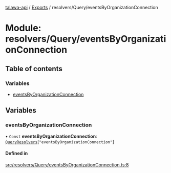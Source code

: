 [talawa-api](../README.md) / [Exports](../modules.md) / resolvers/Query/eventsByOrganizationConnection

# Module: resolvers/Query/eventsByOrganizationConnection

## Table of contents

### Variables

- [eventsByOrganizationConnection](resolvers_Query_eventsByOrganizationConnection.md#eventsbyorganizationconnection)

## Variables

### eventsByOrganizationConnection

• `Const` **eventsByOrganizationConnection**: [`QueryResolvers`](types_generatedGraphQLTypes.md#queryresolvers)[``"eventsByOrganizationConnection"``]

#### Defined in

[src/resolvers/Query/eventsByOrganizationConnection.ts:8](https://github.com/PalisadoesFoundation/talawa-api/blob/e66e731/src/resolvers/Query/eventsByOrganizationConnection.ts#L8)
